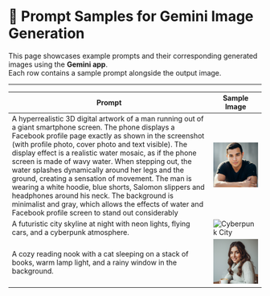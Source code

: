 # 🎨 Prompt Samples for Gemini Image Generation

This page showcases example prompts and their corresponding generated images using the **Gemini app**.  
Each row contains a sample prompt alongside the output image.

---

| Prompt | Sample Image |
|--------|--------------|
| A hyperrealistic 3D digital artwork of a man running out of a giant smartphone screen. The phone displays a Facebook profile page exactly as shown in the screenshot (with profile photo, cover photo and text visible). The display effect is a realistic water mosaic, as if the phone screen is made of wavy water. When stepping out, the water splashes dynamically around her legs and the ground, creating a sensation of movement. The man is wearing a white hoodie, blue shorts, Salomon slippers and headphones around his neck. The background is minimalist and gray, which allows the effects of water and Facebook profile screen to stand out considerably| <img src="images/sample1.png" alt="Japanese Garden" width="300"/> |
| A futuristic city skyline at night with neon lights, flying cars, and a cyberpunk atmosphere. | <img src="images/sample2.png" alt="Cyberpunk City" width="300"/> |
| A cozy reading nook with a cat sleeping on a stack of books, warm lamp light, and a rainy window in the background. | <img src="images/sample3.png" alt="Reading Nook" width="300"/> |

